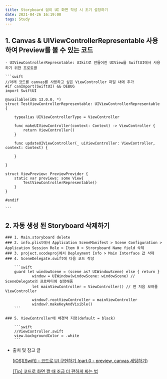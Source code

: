 ```yaml
---
title: Storyboard 없이 UI 화면 작성 시 초기 설정하기
date: 2021-04-26 16:19:00
tags: Study
---
```


## 1. Canvas & UIViewControllerRepresentable 사용하여 Preview를 볼 수 있는 코드
    - UIViewControllerRepresntable: UIkit로 만들어진 UIView를 SwiftUI에서 사용하기 위한 프로토콜

    ```swift
    //아래 코드를 canvas를 사용하고 싶은 ViewController 파일 내에 추가
    #if canImport(SwiftUI) && DEBUG
    import SwiftUI

    @available(iOS 13.0.0, *)
    struct TestViewControllerRepresentable: UIViewControllerRepresentable {
        
        typealias UIViewControllerType = ViewController
        
        func makeUIViewController(context: Context) -> ViewController {
            return ViewController()
        }
        
        func updateUIViewController(_ uiViewController: ViewController, context: Context) {
            
        }
        
    }

    struct ViewPreview: PreviewProvider {
        static var previews: some View{
            TestViewControllerRepresentable()
        }
    }

    #endif

    ```
## 2. 자동 생성 된 Storyboard 삭제하기
    ### 1. Main.storyboard delete
    ### 2. info.plist에서 Application SceneManifest > Scene Configuration > Application Session Role > Item 0 > Stroryboard Name field 삭제
    ### 3. project.xcodeproj에서 Deployment Info > Main Interface 값 삭제
    ### 4. SceneDelegate.swift에 다음 코드 작성

        ```swift
        guard let windowScene = (scene as? UIWindowScene) else { return }
                window = UIWindow(windowScene: windowScene) // SceneDelegate의 프로퍼티에 설정해줌
                let mainViewController = ViewController() // 맨 처음 보여줄 ViewController

                window?.rootViewController = mainViewController
                window?.makeKeyAndVisible()
        ```

    ### 5. ViewController에 배경색 지정(default = black)

        ```swift
        //ViewController.swift
        view.backgroundColor = .white
        ```
        
 - 출처 및 참고 글

    [[iOS][Swift] - 코드로 UI 구현하기 (part.0 - preview, canvas 세팅하기)](https://velog.io/@lina0322/iOSSwift-코드만-UI-구현하기-part.0-preview-canvas-세팅하기)

    [[Tip] 코드로 화면 짤 때 조금 더 편하게 짜는 법](https://milyo-codingstories.tistory.com/70)
